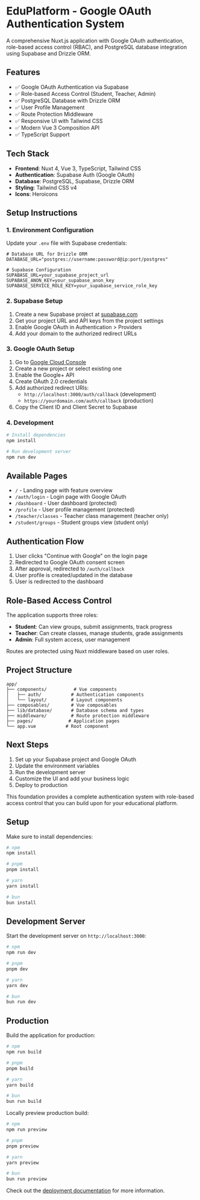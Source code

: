 # EduPlatform - Google OAuth Authentication System

A comprehensive Nuxt.js application with Google OAuth authentication, role-based access control (RBAC), and PostgreSQL database integration using Supabase and Drizzle ORM.

## Features

- ✅ Google OAuth Authentication via Supabase
- ✅ Role-based Access Control (Student, Teacher, Admin)
- ✅ PostgreSQL Database with Drizzle ORM
- ✅ User Profile Management
- ✅ Route Protection Middleware
- ✅ Responsive UI with Tailwind CSS
- ✅ Modern Vue 3 Composition API
- ✅ TypeScript Support

## Tech Stack

- **Frontend**: Nuxt 4, Vue 3, TypeScript, Tailwind CSS
- **Authentication**: Supabase Auth (Google OAuth)
- **Database**: PostgreSQL, Supabase, Drizzle ORM
- **Styling**: Tailwind CSS v4
- **Icons**: Heroicons

## Setup Instructions

### 1. Environment Configuration

Update your `.env` file with Supabase credentials:

```env
# Database URL for Drizzle ORM
DATABASE_URL="postgres://username:password@ip:port/postgres"

# Supabase Configuration
SUPABASE_URL=your_supabase_project_url
SUPABASE_ANON_KEY=your_supabase_anon_key
SUPABASE_SERVICE_ROLE_KEY=your_supabase_service_role_key
```

### 2. Supabase Setup

1. Create a new Supabase project at [supabase.com](https://supabase.com)
2. Get your project URL and API keys from the project settings
3. Enable Google OAuth in Authentication > Providers
4. Add your domain to the authorized redirect URLs

### 3. Google OAuth Setup

1. Go to [Google Cloud Console](https://console.cloud.google.com)
2. Create a new project or select existing one
3. Enable the Google+ API
4. Create OAuth 2.0 credentials
5. Add authorized redirect URIs:
   - `http://localhost:3000/auth/callback` (development)
   - `https://yourdomain.com/auth/callback` (production)
6. Copy the Client ID and Client Secret to Supabase

### 4. Development

```bash
# Install dependencies
npm install

# Run development server
npm run dev
```

## Available Pages

- `/` - Landing page with feature overview
- `/auth/login` - Login page with Google OAuth
- `/dashboard` - User dashboard (protected)
- `/profile` - User profile management (protected)
- `/teacher/classes` - Teacher class management (teacher only)
- `/student/groups` - Student groups view (student only)

## Authentication Flow

1. User clicks "Continue with Google" on the login page
2. Redirected to Google OAuth consent screen  
3. After approval, redirected to `/auth/callback`
4. User profile is created/updated in the database
5. User is redirected to the dashboard

## Role-Based Access Control

The application supports three roles:

- **Student**: Can view groups, submit assignments, track progress
- **Teacher**: Can create classes, manage students, grade assignments  
- **Admin**: Full system access, user management

Routes are protected using Nuxt middleware based on user roles.

## Project Structure

```
app/
├── components/          # Vue components
│   ├── auth/           # Authentication components  
│   └── layout/         # Layout components
├── composables/        # Vue composables
├── lib/database/       # Database schema and types
├── middleware/         # Route protection middleware
├── pages/             # Application pages
└── app.vue           # Root component
```

## Next Steps

1. Set up your Supabase project and Google OAuth
2. Update the environment variables
3. Run the development server
4. Customize the UI and add your business logic
5. Deploy to production

This foundation provides a complete authentication system with role-based access control that you can build upon for your educational platform.

## Setup

Make sure to install dependencies:

```bash
# npm
npm install

# pnpm
pnpm install

# yarn
yarn install

# bun
bun install
```

## Development Server

Start the development server on `http://localhost:3000`:

```bash
# npm
npm run dev

# pnpm
pnpm dev

# yarn
yarn dev

# bun
bun run dev
```

## Production

Build the application for production:

```bash
# npm
npm run build

# pnpm
pnpm build

# yarn
yarn build

# bun
bun run build
```

Locally preview production build:

```bash
# npm
npm run preview

# pnpm
pnpm preview

# yarn
yarn preview

# bun
bun run preview
```

Check out the [deployment documentation](https://nuxt.com/docs/getting-started/deployment) for more information.
